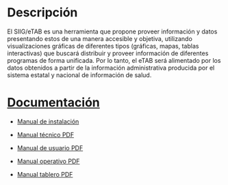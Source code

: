 # Descripción
El SIIG/eTAB es una herramienta que propone proveer información y datos presentando 
estos de una manera accesible y objetiva, utilizando 
visualizaciones gráficas de diferentes tipos (gráficas, mapas, tablas interactivas) 
que buscará distribuir y proveer información de diferentes programas de forma 
unificada. Por lo tanto, el eTAB será alimentado por los datos obtenidos a 
partir de la información administrativa producida por el sistema estatal y 
nacional de información de salud.


# [Documentación](app/Resources/doc)

* [Manual de instalación](app/Resources/doc/manual-tecnico/Contents/instalacion.md)

* [Manual técnico PDF](app/Resources/doc/Manual-Tecnico.pdf)

* [Manual de usuario PDF](app/Resources/doc/Manual-Usuario.pdf)

* [Manual operativo PDF](app/Resources/doc/Manual-Operativo.pdf)

* [Manual tablero PDF](app/Resources/doc/Manual-Tablero.pdf)